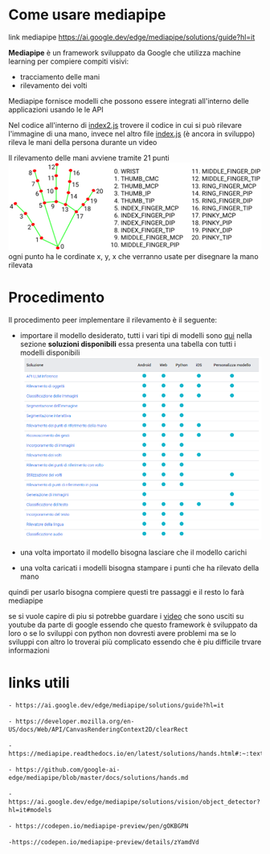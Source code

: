 # Come usare mediapipe

link mediapipe https://ai.google.dev/edge/mediapipe/solutions/guide?hl=it

**Mediapipe** è un framework sviluppato da Google che utilizza machine learning per compiere compiti visivi: 

- tracciamento delle mani 
- rilevamento dei volti 

Mediapipe fornisce modelli che possono essere integrati all'interno delle applicazioni usando le le API 

Nel codice all'interno di [index2.js](https://github.com/antoniolaikauf/detection-mediapipe/blob/main/index2.js) trovere il codice in cui si può rilevare l'immagine di una mano, invece nel altro file [index.js](https://github.com/antoniolaikauf/detection-mediapipe/blob/main/index.js) (è ancora in sviluppo) rileva le mani della persona durante un video

Il rilevamento delle mani avviene tramite 21 punti ![mano](img/struttura%20mano.png) ogni punto ha le cordinate x, y, x che verranno usate per disegnare la mano rilevata 

# Procedimento 
Il procedimento peer implementare il rilevamento è il seguente:
- importare il modello desiderato, tutti i vari tipi di modelli sono [qui](https://ai.google.dev/edge/mediapipe/solutions/guide?hl=it) nella sezione **soluzioni disponibili** essa presenta una tabella con tutti i modelli disponibili ![](img/Screenshot%202024-06-11%20174609.png)

- una volta importato il modello bisogna lasciare che il modello carichi 

- una volta caricati i modelli bisogna stampare i punti che ha rilevato della mano 

quindi per usarlo bisogna compiere questi tre passaggi e il resto lo farà mediapipe 

se si vuole capire di piu si potrebbe guardare i [video](https://www.youtube.com/watch?v=C3-WnwzsaJA&list=PLOU2XLYxmsILVnjfBvtTWZC4YiHBwz-4l) che sono usciti su youtube da parte di google essendo che questo framework è sviluppato da loro o se lo sviluppi con python non dovresti avere problemi ma se lo sviluppi con altro lo troverai più complicato essendo che è piu difficile trvare informazioni

# links utili
```
- https://ai.google.dev/edge/mediapipe/solutions/guide?hl=it

- https://developer.mozilla.org/en-US/docs/Web/API/CanvasRenderingContext2D/clearRect

- https://mediapipe.readthedocs.io/en/latest/solutions/hands.html#:~:text=MediaPipe%20Hands%20is%20a%20high,from%20just%20a%20single%20frame.

- https://github.com/google-ai-edge/mediapipe/blob/master/docs/solutions/hands.md

- https://ai.google.dev/edge/mediapipe/solutions/vision/object_detector?hl=it#models

- https://codepen.io/mediapipe-preview/pen/gOKBGPN

-https://codepen.io/mediapipe-preview/details/zYamdVd
```